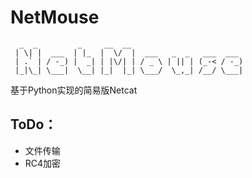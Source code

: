 # NetMouse
```
  _  _         _     __  __                         
 | \| |  ___  | |_  |  \/  |  ___   _  _   ___  ___ 
 | .` | / -_) |  _| | |\/| | / _ \ | || | (_-< / -_)
 |_|\_| \___|  \__| |_|  |_| \___/  \_,_| /__/ \___|
 ```
                                                    
 基于Python实现的简易版Netcat
 
## ToDo：
- 文件传输
- RC4加密

